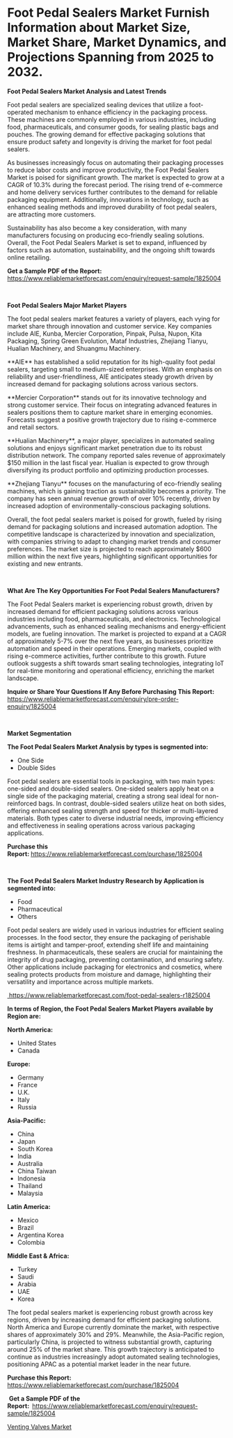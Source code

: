<p><h1>Foot Pedal Sealers Market Furnish Information about Market Size, Market Share, Market Dynamics, and Projections Spanning from 2025 to 2032.</h1></p><p><strong>Foot Pedal Sealers Market Analysis and Latest Trends</strong></p>
<p><p>Foot pedal sealers are specialized sealing devices that utilize a foot-operated mechanism to enhance efficiency in the packaging process. These machines are commonly employed in various industries, including food, pharmaceuticals, and consumer goods, for sealing plastic bags and pouches. The growing demand for effective packaging solutions that ensure product safety and longevity is driving the market for foot pedal sealers.</p><p>As businesses increasingly focus on automating their packaging processes to reduce labor costs and improve productivity, the Foot Pedal Sealers Market is poised for significant growth. The market is expected to grow at a CAGR of 10.3% during the forecast period. The rising trend of e-commerce and home delivery services further contributes to the demand for reliable packaging equipment. Additionally, innovations in technology, such as enhanced sealing methods and improved durability of foot pedal sealers, are attracting more customers.</p><p>Sustainability has also become a key consideration, with many manufacturers focusing on producing eco-friendly sealing solutions. Overall, the Foot Pedal Sealers Market is set to expand, influenced by factors such as automation, sustainability, and the ongoing shift towards online retailing.</p></p>
<p><strong>Get a Sample PDF of the Report:&nbsp;</strong> <a href="https://www.reliablemarketforecast.com/enquiry/request-sample/1825004?utm_campaign=2274&utm_medium=2&utm_source=Github&utm_content=ia&utm_term=18022025&utm_id=foot-pedal-sealers">https://www.reliablemarketforecast.com/enquiry/request-sample/1825004</a></p>
<p>&nbsp;</p>
<p><strong>Foot Pedal Sealers Major Market Players</strong></p>
<p><p>The foot pedal sealers market features a variety of players, each vying for market share through innovation and customer service. Key companies include AIE, Kunba, Mercier Corporation, Pinpak, Pulsa, Nupon, Kita Packaging, Spring Green Evolution, Mataf Industries, Zhejiang Tianyu, Hualian Machinery, and Shuangmu Machinery.</p><p>**AIE** has established a solid reputation for its high-quality foot pedal sealers, targeting small to medium-sized enterprises. With an emphasis on reliability and user-friendliness, AIE anticipates steady growth driven by increased demand for packaging solutions across various sectors.</p><p>**Mercier Corporation** stands out for its innovative technology and strong customer service. Their focus on integrating advanced features in sealers positions them to capture market share in emerging economies. Forecasts suggest a positive growth trajectory due to rising e-commerce and retail sectors.</p><p>**Hualian Machinery**, a major player, specializes in automated sealing solutions and enjoys significant market penetration due to its robust distribution network. The company reported sales revenue of approximately $150 million in the last fiscal year. Hualian is expected to grow through diversifying its product portfolio and optimizing production processes.</p><p>**Zhejiang Tianyu** focuses on the manufacturing of eco-friendly sealing machines, which is gaining traction as sustainability becomes a priority. The company has seen annual revenue growth of over 10% recently, driven by increased adoption of environmentally-conscious packaging solutions.</p><p>Overall, the foot pedal sealers market is poised for growth, fueled by rising demand for packaging solutions and increased automation adoption. The competitive landscape is characterized by innovation and specialization, with companies striving to adapt to changing market trends and consumer preferences. The market size is projected to reach approximately $600 million within the next five years, highlighting significant opportunities for existing and new entrants.</p></p>
<p>&nbsp;</p>
<p><strong>What Are The Key Opportunities For Foot Pedal Sealers Manufacturers?</strong></p>
<p><p>The Foot Pedal Sealers market is experiencing robust growth, driven by increased demand for efficient packaging solutions across various industries including food, pharmaceuticals, and electronics. Technological advancements, such as enhanced sealing mechanisms and energy-efficient models, are fueling innovation. The market is projected to expand at a CAGR of approximately 5-7% over the next five years, as businesses prioritize automation and speed in their operations. Emerging markets, coupled with rising e-commerce activities, further contribute to this growth. Future outlook suggests a shift towards smart sealing technologies, integrating IoT for real-time monitoring and operational efficiency, enriching the market landscape.</p></p>
<p><strong>Inquire or Share Your Questions If Any Before Purchasing This Report:</strong> <a href="https://www.reliablemarketforecast.com/enquiry/pre-order-enquiry/1825004?utm_campaign=2274&utm_medium=2&utm_source=Github&utm_content=ia&utm_term=18022025&utm_id=foot-pedal-sealers">https://www.reliablemarketforecast.com/enquiry/pre-order-enquiry/1825004</a></p>
<p>&nbsp;</p>
<p><strong>Market Segmentation</strong></p>
<p><strong>The Foot Pedal Sealers Market Analysis by types is segmented into:</strong></p>
<p><ul><li>One Side</li><li>Double Sides</li></ul></p>
<p><p>Foot pedal sealers are essential tools in packaging, with two main types: one-sided and double-sided sealers. One-sided sealers apply heat on a single side of the packaging material, creating a strong seal ideal for non-reinforced bags. In contrast, double-sided sealers utilize heat on both sides, offering enhanced sealing strength and speed for thicker or multi-layered materials. Both types cater to diverse industrial needs, improving efficiency and effectiveness in sealing operations across various packaging applications.</p></p>
<p><strong>Purchase this Report:&nbsp;</strong><a href="https://www.reliablemarketforecast.com/purchase/1825004?utm_campaign=2274&utm_medium=2&utm_source=Github&utm_content=ia&utm_term=18022025&utm_id=foot-pedal-sealers">https://www.reliablemarketforecast.com/purchase/1825004</a></p>
<p>&nbsp;</p>
<p><strong>The Foot Pedal Sealers Market Industry Research by Application is segmented into:</strong></p>
<p><ul><li>Food</li><li>Pharmaceutical</li><li>Others</li></ul></p>
<p><p>Foot pedal sealers are widely used in various industries for efficient sealing processes. In the food sector, they ensure the packaging of perishable items is airtight and tamper-proof, extending shelf life and maintaining freshness. In pharmaceuticals, these sealers are crucial for maintaining the integrity of drug packaging, preventing contamination, and ensuring safety. Other applications include packaging for electronics and cosmetics, where sealing protects products from moisture and damage, highlighting their versatility and importance across multiple markets.</p></p>
<p><a href="https://www.reliablemarketforecast.com/foot-pedal-sealers-r1825004?utm_campaign=2274&utm_medium=2&utm_source=Github&utm_content=ia&utm_term=18022025&utm_id=foot-pedal-sealers">&nbsp;https://www.reliablemarketforecast.com/foot-pedal-sealers-r1825004</a></p>
<p><strong>In terms of Region, the Foot Pedal Sealers Market Players available by Region are:</strong></p>
<p>
    <p> <strong> North America: </strong>
        <ul>
            <li>United States</li>
            <li>Canada</li>
        </ul>
        </p> 
    <p> <strong> Europe: </strong>
        <ul>
            <li>Germany</li>
            <li>France</li>
            <li>U.K.</li>
            <li>Italy</li>
            <li>Russia</li>
        </ul>
        </p> 
    <p> <strong> Asia-Pacific: </strong>
        <ul>
            <li>China</li>
            <li>Japan</li>
            <li>South Korea</li>
            <li>India</li>
            <li>Australia</li>
            <li>China Taiwan</li>
            <li>Indonesia</li>
            <li>Thailand</li>
            <li>Malaysia</li>
        </ul>
        </p> 
    <p> <strong> Latin America: </strong>
        <ul>
            <li>Mexico</li>
            <li>Brazil</li>
            <li>Argentina Korea</li>
            <li>Colombia</li>
        </ul>
        </p> 
    <p> <strong> Middle East & Africa: </strong>
        <ul>
            <li>Turkey</li>
            <li>Saudi</li>
            <li>Arabia</li>
            <li>UAE</li>
            <li>Korea</li>
        </ul>
    </p>
    </p>
<p><p>The foot pedal sealers market is experiencing robust growth across key regions, driven by increasing demand for efficient packaging solutions. North America and Europe currently dominate the market, with respective shares of approximately 30% and 29%. Meanwhile, the Asia-Pacific region, particularly China, is projected to witness substantial growth, capturing around 25% of the market share. This growth trajectory is anticipated to continue as industries increasingly adopt automated sealing technologies, positioning APAC as a potential market leader in the near future.</p></p>
<p><strong>Purchase this Report: </strong><a href="https://www.reliablemarketforecast.com/purchase/1825004?utm_campaign=2274&utm_medium=2&utm_source=Github&utm_content=ia&utm_term=18022025&utm_id=foot-pedal-sealers">https://www.reliablemarketforecast.com/purchase/1825004</a></p>
<p>&nbsp;<strong>Get a Sample PDF of the Report:&nbsp;&nbsp;</strong><a href="https://www.reliablemarketforecast.com/enquiry/request-sample/1825004?utm_campaign=2274&utm_medium=2&utm_source=Github&utm_content=ia&utm_term=18022025&utm_id=foot-pedal-sealers">https://www.reliablemarketforecast.com/enquiry/request-sample/1825004</a></p>
<p><strong></strong></p>
<p><p><a href="https://github.com/dierdrecrichton210/Market-Research-Report-List-1/blob/main/venting-valves-market.md?utm_campaign=2274&utm_medium=2&utm_source=Github&utm_content=ia&utm_term=18022025&utm_id=foot-pedal-sealers">Venting Valves Market</a></p></p>